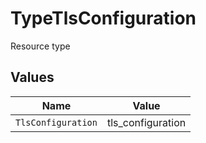 # TypeTlsConfiguration

Resource type


## Values

| Name               | Value              |
| ------------------ | ------------------ |
| `TlsConfiguration` | tls_configuration  |